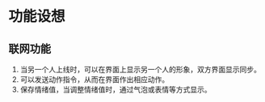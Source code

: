 # 功能设想
## 联网功能
1. 当另一个人上线时，可以在界面上显示另一个人的形象，双方界面显示同步。
2. 可以发送动作指令，从而在界面作出相应动作。
3. 保存情绪值，当调整情绪值时，通过气泡或表情等方式显示。